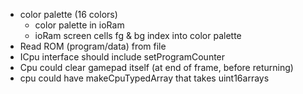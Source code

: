 - color palette (16 colors)
    - color palette in ioRam
    - ioRam screen cells fg & bg index into color palette
- Read ROM (program/data) from file
- ICpu interface should include setProgramCounter
- Cpu could clear gamepad itself (at end of frame, before returning)
- cpu could have makeCpuTypedArray that takes uint16arrays
